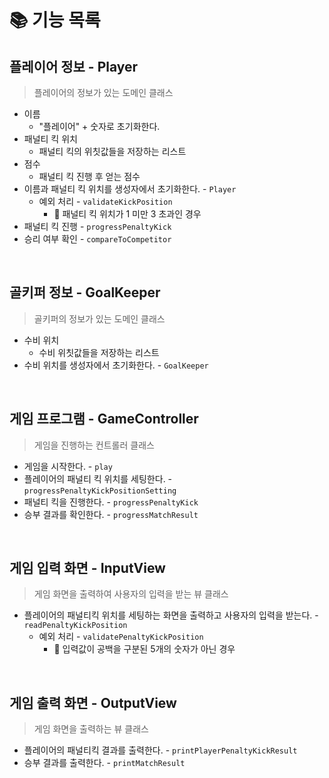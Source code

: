 # 📚 기능 목록
## 플레이어 정보 - Player
> 플레이어의 정보가 있는 도메인 클래스
- 이름
  - "플레이어" + 숫자로 초기화한다.
- 패널티 킥 위치
  - 패널티 킥의 위칫값들을 저장하는 리스트
- 점수
  - 패널티 킥 진행 후 얻는 점수
- 이름과 패널티 킥 위치를 생성자에서 초기화한다. - ``Player``
  - 예외 처리 - ``validateKickPosition``
    - 🚫 패널티 킥 위치가 1 미만 3 초과인 경우
- 패널티 킥 진행 - ``progressPenaltyKick``
- 승리 여부 확인 - ``compareToCompetitor``
</br>

## 골키퍼 정보 - GoalKeeper
> 골키퍼의 정보가 있는 도메인 클래스
- 수비 위치
  - 수비 위칫값들을 저장하는 리스트
- 수비 위치를 생성자에서 초기화한다. - ``GoalKeeper``
</br>

## 게임 프로그램 - GameController
> 게임을 진행하는 컨트롤러 클래스
- 게임을 시작한다. - ``play``
- 플레이어의 패널티 킥 위치를 세팅한다. - ``progressPenaltyKickPositionSetting``
- 패널티 킥을 진행한다. - ``progressPenaltyKick``
- 승부 결과를 확인한다. - ``progressMatchResult``
</br>

## 게임 입력 화면 - InputView
> 게임 화면을 출력하여 사용자의 입력을 받는 뷰 클래스
- 플레이어의 패널티킥 위치를 세팅하는 화면을 출력하고 사용자의 입력을 받는다. - ``readPenaltyKickPosition``
  - 예외 처리 - ``validatePenaltyKickPosition``
    - 🚫 입력값이 공백을 구분된 5개의 숫자가 아닌 경우
</br>

## 게임 출력 화면 - OutputView
> 게임 화면을 출력하는 뷰 클래스
- 플레이어의 패널티킥 결과를 출력한다. - ``printPlayerPenaltyKickResult``
- 승부 결과를 출력한다. - ``printMatchResult``
</br>
